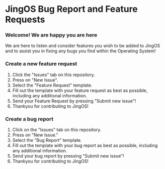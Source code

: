 # JingOS Bug Report and Feature Requests
### Welcome! We are happy you are here

We are here to listen and consider features you wish to be added to JingOS and to assist you in fixing any bugs you find within the Operating System!

### Create a new feature request
1. Click the "Issues" tab on this repository.
2. Press on "New Issue".
3. Select the "Feature Request" template.
4. Fill out the template with your feature request as best as possible, including any additional information.
5. Send your Feature Request by pressing "Submit new issue"!
6. Thankyou for contributing to JingOS!

### Create a bug report
1. Click on the "Issues" tab on this repository.
2. Press on "New Issue."
3. Select the "Bug Report" template.
4. Fill out the template with your bug report as best as possible, including any additional information.
5. Send your bug report by pressing "Submit new issue"!
6. Thankyou for contributing to JingOS!
